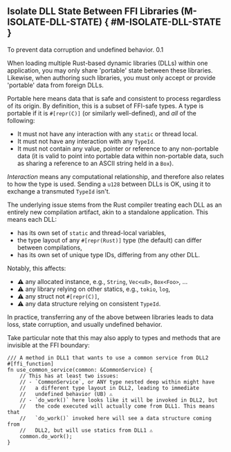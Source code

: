 ﻿<!-- Copyright (c) Microsoft Corporation. Licensed under the MIT license. -->

## Isolate DLL State Between FFI Libraries (M-ISOLATE-DLL-STATE) { #M-ISOLATE-DLL-STATE }

<why>To prevent data corruption and undefined behavior.</why>
<version>0.1</version>

When loading multiple Rust-based dynamic libraries (DLLs) within one application, you may only share 'portable' state between these libraries.
Likewise, when authoring such libraries, you must only accept or provide 'portable' data from foreign DLLs.

Portable here means data that is safe and consistent to process regardless of its origin. By definition, this is a subset of FFI-safe types.
A type is portable if it is `#[repr(C)]` (or similarly well-defined), and _all_ of the following:

- It must not have any interaction with any `static` or thread local.
- It must not have any interaction with any `TypeId`.
- It must not contain any value, pointer or reference to any non-portable data (it is valid to point into portable data within non-portable data, such as
  sharing a reference to an ASCII string held in a `Box`).

_Interaction_ means any computational relationship, and therefore also relates to how the type is used. Sending a `u128` between DLLs is OK, using it to
exchange a transmuted `TypeId` isn't.

The underlying issue stems from the Rust compiler treating each DLL as an entirely new compilation artifact, akin to a standalone application. This means each DLL:

- has its own set of `static` and thread-local variables,
- the type layout of any `#[repr(Rust)]` type (the default) can differ between compilations,
- has its own set of unique type IDs, differing from any other DLL.

Notably, this affects:

- ⚠️ any allocated instance, e.g., `String`, `Vec<u8>`, `Box<Foo>`, ...
- ⚠️ any library relying on other statics, e.g., `tokio`, `log`,
- ⚠️ any struct not `#[repr(C)]`,
- ⚠️ any data structure relying on consistent `TypeId`.

In practice, transferring any of the above between libraries leads to data loss, state corruption, and usually undefined behavior.

Take particular note that this may also apply to types and methods that are invisible at the FFI boundary:

```rust,ignore
/// A method in DLL1 that wants to use a common service from DLL2
#[ffi_function]
fn use_common_service(common: &CommonService) {
    // This has at least two issues:
    // - `CommonService`, or ANY type nested deep within might have
    //   a different type layout in DLL2, leading to immediate
    //   undefined behavior (UB) ⚠️
    // - `do_work()` here looks like it will be invoked in DLL2, but
    //   the code executed will actually come from DLL1. This means that
    //   `do_work()` invoked here will see a data structure coming from
    //   DLL2, but will use statics from DLL1 ⚠️
    common.do_work();
}
```
